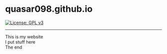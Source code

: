 # quasar098.github.io
[![License: GPL v3](https://img.shields.io/badge/License-GPLv3-blue.svg)](https://www.gnu.org/licenses/gpl-3.0)

---
This is my website\
I put stuff here\
The end
